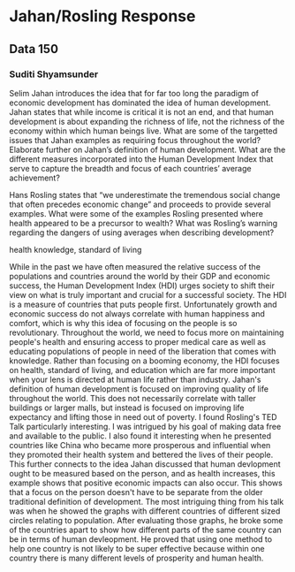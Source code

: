 # Jahan/Rosling Response 
## Data 150
### Suditi Shyamsunder 

Selim Jahan introduces the idea that for far too long the paradigm of economic development has dominated the idea of human development. Jahan states that while income is critical it is not an end, and that human development is about expanding the richness of life, not the richness of the economy within which human beings live. What are some of the targetted issues that Jahan examples as requiring focus throughout the world? Elaborate further on Jahan’s definition of human development. What are the different measures incorporated into the Human Development Index that serve to capture the breadth and focus of each countries’ average achievement?

Hans Rosling states that “we underestimate the tremendous social change that often precedes economic change” and proceeds to provide several examples. What were some of the examples Rosling presented where health appeared to be a precursor to wealth? What was Rosling’s warning regarding the dangers of using averages when describing development?

health knowledge, standard of living 

While in the past we have often measured the relative success of the populations and countries around the world by their GDP and economic success, the Human Development Index (HDI) urges society to shift their view on what is truly important and crucial for a successful society. The HDI is a measure of countries that puts people first. Unfortunately growth and economic success do not always correlate with human happiness and comfort, which is why this idea of focusing on the people is so revolutionary. Throughout the world, we need to focus more on maintaining people's health and ensuring access to proper medical care as well as educating populations of people in need of the liberation that comes with knowledge. Rather than focusing on a booming economy, the HDI focuses on health, standard of living, and education which are far more important when your lens is directed at human life rather than industry. Jahan's definition of human development is focused on improving quality of life throughout the world. This does not necessarily correlate with taller buildings or larger malls, but instead is focused on improving life expectancy and lifting those in need out of poverty. I found Rosling's TED Talk particularly interesting. I was intrigued by his goal of making data free and available to the public. I also found it interesting when he presented countries like China who became more prosperous and influential when they promoted their health system and bettered the lives of their people. This further connects to the idea Jahan discussed that human devlopment ought to be measured based on the person, and as health increases, this example shows that positive economic impacts can also occur. This shows that a focus on the person doesn't have to be separate from the older traditional definition of development. The most intriguing thing from his talk was when he showed the graphs with different countries of different sized circles relating to population. After evaluating those graphs, he broke some of the countries apart to show how different parts of the same country can be in terms of human devleopment. He proved that using one method to help one country is not likely to be super effective because within one country there is many different levels of prosperity and human health.  
